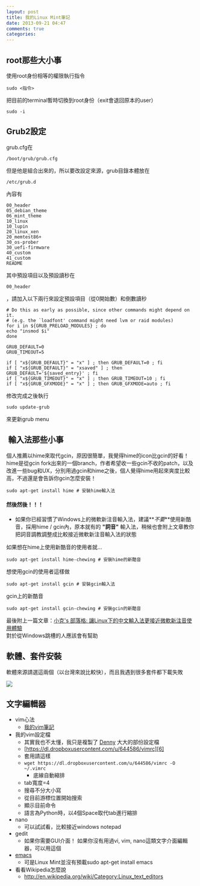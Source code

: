 ```yaml
---
layout: post
title: 我的Linux Mint筆記
date: 2013-09-21 04:47
comments: true
categories: 
---
```



## root那些大小事

使用root身份相等的權限執行指令  

`sudo <指令>`

把目前的terminal暫時切換到root身份（exit會退回原本的user）  

`sudo -i`
  

## Grub2設定

grub.cfg在  

`/boot/grub/grub.cfg`

但是他是組合出來的，所以要改設定來源，grub目錄本體放在  

`/etc/grub.d`

內容有  

```
00_header  
05_debian_theme  
06_mint_theme  
10_linux  
10_lupin  
20_linux_xen  
20_memtest86+  
30_os-prober  
30_uefi-firmware  
40_custom  
41_custom  
README
```

其中預設項目以及預設讀秒在  

`00_header`

，請加入以下兩行來設定預設項目（從0開始數）和倒數讀秒   

```
# Do this as early as possible, since other commands might depend on it.  
# (e.g. the `loadfont' command might need lvm or raid modules)  
for i in ${GRUB_PRELOAD_MODULES} ; do  
echo "insmod $i"  
done  

GRUB_DEFAULT=0  
GRUB_TIMEOUT=5  

if [ "x${GRUB_DEFAULT}" = "x" ] ; then GRUB_DEFAULT=0 ; fi  
if [ "x${GRUB_DEFAULT}" = "xsaved" ] ; then GRUB_DEFAULT='${saved_entry}' ; fi  
if [ "x${GRUB_TIMEOUT}" = "x" ] ; then GRUB_TIMEOUT=10 ; fi  
if [ "x${GRUB_GFXMODE}" = "x" ] ; then GRUB_GFXMODE=auto ; fi
```

修改完成之後執行  

`sudo update-grub`

來更新grub menu  
  

##  輸入法那些小事

個人推薦以hime來取代gcin，原因很簡單，我覺得hime的icon比gcin的好看！  
hime是從gcin fork出來的一個branch，作者希望收一些gcin不收的patch，以及改進一些bug和UX，分別用過gcin和hime之後，個人覺得hime用起來爽度比較高，不過還是會告訴你gcin怎麼安裝！  

`sudo apt-get install hime # 安裝hime輸入法`

#### 然後然後！！！

* 如果你已經習慣了Windows上的微軟新注音輸入法，建議**_不要_**使用新酷音，採用hime / gcin內，原本就有的 **"詞音"** 輸入法，稍候也會附上文章教你把詞音調教調整成比較接近微軟新注音輸入法的狀態

如果想在hime上使用新酷音的使用者就...  

`sudo apt-get install hime-chewing # 安裝hime的新酷音`

  
想使用gcin的使用者這樣做  

`sudo apt-get install gcin # 安裝gcin輸入法`

gcin上的新酷音   

`sudo apt-get install gcin-chewing # 安裝gcin的新酷音`

  
最後附上一篇文章：[小克's 部落格: 讓Linux下的中文輸入法更接近微軟新注音使用體驗][2]  
對於從Windows跳槽的人應該會有幫助  
  

## 軟體、套件安裝

軟體來源請選這兩個（以台灣來說比較快），而且我遇到很多套件都下載失敗  
  

[![][3]][3]

  

## 文字編輯器

* vim心法
	* [我的vim筆記][4]
* 我的vim設定檔
	* 其實我也不太懂，我只是複製了 [Denny][5] 大大的部份設定檔
	* [https://dl.dropboxusercontent.com/u/644586/vimrc][6]
	* 套用請這樣
	* `wget https://dl.dropboxusercontent.com/u/644586/vimrc -O ~/.vimrc`
		* 底線自動縮排
    * tab寬度=4
    * 搜尋不分大小寫
    * 從目前游標位置開始搜索
    * 顯示目前命令
    * 語言為Python時，以4個Space取代tab進行縮排 
* nano
	* 可以試試看，比較接近windows notepad
* gedit
	* 如果你需要GUI介面！ 如果你沒有用過vi, vim, nano這類文字介面編輯器，可以用這個 
* [emacs][7]
	* 可是Linux Mint並沒有預載sudo apt-get install emacs
* 看看Wikipedia怎麼說
	* http://en.wikipedia.org/wiki/Category:Linux_text_editors



[2]: http://goodjack.blogspot.tw/2013/08/linux-phonetic-setting.html
[3]: http://3.bp.blogspot.com/-iPmuE2rLoyI/Ujx1fHL7ajI/AAAAAAAABk8/ld2WnykPcpM/s1600/%E8%9E%A2%E5%B9%95%E6%93%B7%E5%9C%96%E5%AD%98%E7%82%BA+2013-09-21+00:17:40.png
[4]: http://inndyxd.blogspot.tw/2013/09/my-vim-note.html
[5]: http://www.plurk.com/denny0223
[6]: https://dl.dropboxusercontent.com/u/644586/vimrc
[7]: http://www.gnu.org/software/emacs/